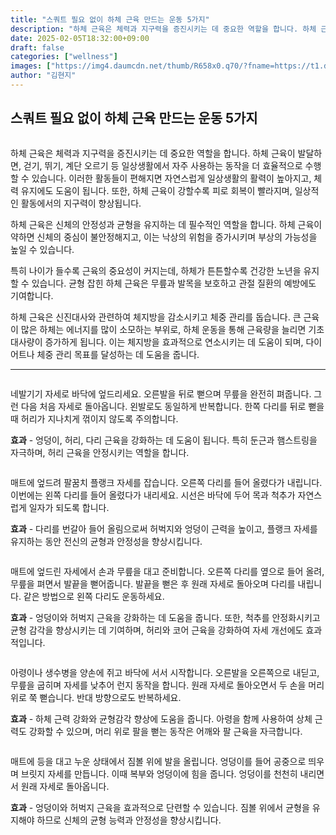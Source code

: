 ```yaml
---
title: "스쿼트 필요 없이 하체 근육 만드는 운동 5가지"
description: "하체 근육은 체력과 지구력을 증진시키는 데 중요한 역할을 합니다. 하체 근육이 발달하면, 걷기, 뛰기, 계단 오르기 등 일상생활에서 자주 사용하는 동작을 더 효율적으로 수행할 수 있습니다. 이러한 활동들이 편해지면 자연스럽게 일상생활의 활력이 높아지고, 체력 유지에도 "
date: 2025-02-05T18:32:00+09:00
draft: false
categories: ["wellness"]
images: ["https://img4.daumcdn.net/thumb/R658x0.q70/?fname=https://t1.daumcdn.net/news/202501/03/tenbody/20250103073005766binv.jpg", "https://t1.daumcdn.net/news/202501/03/tenbody/20250103073006132hcqo.gif", "https://t1.daumcdn.net/news/202501/03/tenbody/20250103073006793syai.gif", "https://t1.daumcdn.net/news/202501/03/tenbody/20250103073007428bihm.gif", "https://t1.daumcdn.net/news/202501/03/tenbody/20250103073009308iupe.gif"]
author: "김현지"
---
```


<h2 >스쿼트 필요 없이 하체 근육 만드는 운동 5가지</h2> <figure ><img src="https://img4.daumcdn.net/thumb/R658x0.q70/?fname=https://t1.daumcdn.net/news/202501/03/tenbody/20250103073005766binv.jpg" alt=""/></figure> <p>하체 근육은 체력과 지구력을 증진시키는 데 중요한 역할을 합니다. 하체 근육이 발달하면, 걷기, 뛰기, 계단 오르기 등 일상생활에서 자주 사용하는 동작을 더 효율적으로 수행할 수 있습니다. 이러한 활동들이 편해지면 자연스럽게 일상생활의 활력이 높아지고, 체력 유지에도 도움이 됩니다. 또한, 하체 근육이 강할수록 피로 회복이 빨라지며, 일상적인 활동에서의 지구력이 향상됩니다.</p> <p>하체 근육은 신체의 안정성과 균형을 유지하는 데 필수적인 역할을 합니다. 하체 근육이 약하면 신체의 중심이 불안정해지고, 이는 낙상의 위험을 증가시키며 부상의 가능성을 높일 수 있습니다.</p> <p>특히 나이가 들수록 근육의 중요성이 커지는데, 하체가 튼튼할수록 건강한 노년을 유지할 수 있습니다. 균형 잡힌 하체 근육은 무릎과 발목을 보호하고 관절 질환의 예방에도 기여합니다.</p> <p>하체 근육은 신진대사와 관련하여 체지방을 감소시키고 체중 관리를 돕습니다. 큰 근육이 많은 하체는 에너지를 많이 소모하는 부위로, 하체 운동을 통해 근육량을 늘리면 기초 대사량이 증가하게 됩니다. 이는 체지방을 효과적으로 연소시키는 데 도움이 되며, 다이어트나 체중 관리 목표를 달성하는 데 도움을 줍니다.</p> <hr /> <figure ><img src="https://t1.daumcdn.net/news/202501/03/tenbody/20250103073006132hcqo.gif" alt=""/></figure> <p>네발기기 자세로 바닥에 엎드리세요. 오른발을 뒤로 뻗으며 무릎을 완전히 펴줍니다. 그런 다음 처음 자세로 돌아옵니다. 왼발로도 동일하게 반복합니다. 한쪽 다리를 뒤로 뻗을 때 허리가 지나치게 꺾이지 않도록 주의합니다.</p> <p><strong>효과</strong> - 엉덩이, 허리, 다리 근육을 강화하는 데 도움이 됩니다. 특히 둔근과 햄스트링을 자극하며, 허리 근육을 안정시키는 역할을 합니다.</p> <figure ><img src="https://t1.daumcdn.net/news/202501/03/tenbody/20250103073006793syai.gif" alt=""/></figure> <p>매트에 엎드려 팔꿈치 플랭크 자세를 잡습니다. 오른쪽 다리를 들어 올렸다가 내립니다. 이번에는 왼쪽 다리를 들어 올렸다가 내리세요. 시선은 바닥에 두어 목과 척추가 자연스럽게 일자가 되도록 합니다.</p> <p><strong>효과</strong> - 다리를 번갈아 들어 올림으로써 허벅지와 엉덩이 근력을 높이고, 플랭크 자세를 유지하는 동안 전신의 균형과 안정성을 향상시킵니다.</p> <figure ><img src="https://t1.daumcdn.net/news/202501/03/tenbody/20250103073007428bihm.gif" alt=""/></figure> <p>매트에 엎드린 자세에서 손과 무릎을 대고 준비합니다. 오른쪽 다리를 옆으로 들어 올려, 무릎을 펴면서 발끝을 뻗어줍니다. 발끝을 뻗은 후 원래 자세로 돌아오며 다리를 내립니다. 같은 방법으로 왼쪽 다리도 운동하세요.</p> <p><strong>효과</strong> - 엉덩이와 허벅지 근육을 강화하는 데 도움을 줍니다. 또한, 척추를 안정화시키고 균형 감각을 향상시키는 데 기여하며, 허리와 코어 근육을 강화하여 자세 개선에도 효과적입니다.</p> <figure ><img src="https://t1.daumcdn.net/news/202501/03/tenbody/20250103073009308iupe.gif" alt=""/></figure> <p>아령이나 생수병을 양손에 쥐고 바닥에 서서 시작합니다. 오른발을 오른쪽으로 내딛고, 무릎을 굽히며 자세를 낮추어 런지 동작을 합니다. 원래 자세로 돌아오면서 두 손을 머리 위로 쭉 뻗습니다. 반대 방향으로도 반복하세요.</p> <p><strong>효과</strong> - 하체 근력 강화와 균형감각 향상에 도움을 줍니다. 아령을 함께 사용하여 상체 근력도 강화할 수 있으며, 머리 위로 팔을 뻗는 동작은 어깨와 팔 근육을 자극합니다.</p> <figure ><img src="https://t1.daumcdn.net/news/202501/03/tenbody/20250103073009670jvcf.gif" alt=""/></figure> <p>매트에 등을 대고 누운 상태에서 짐볼 위에 발을 올립니다. 엉덩이를 들어 공중으로 띄우며 브릿지 자세를 만듭니다. 이때 복부와 엉덩이에 힘을 줍니다. 엉덩이를 천천히 내리면서 원래 자세로 돌아옵니다.</p> <p><strong>효과</strong> - 엉덩이와 허벅지 근육을 효과적으로 단련할 수 있습니다. 짐볼 위에서 균형을 유지해야 하므로 신체의 균형 능력과 안정성을 향상시킵니다.</p>